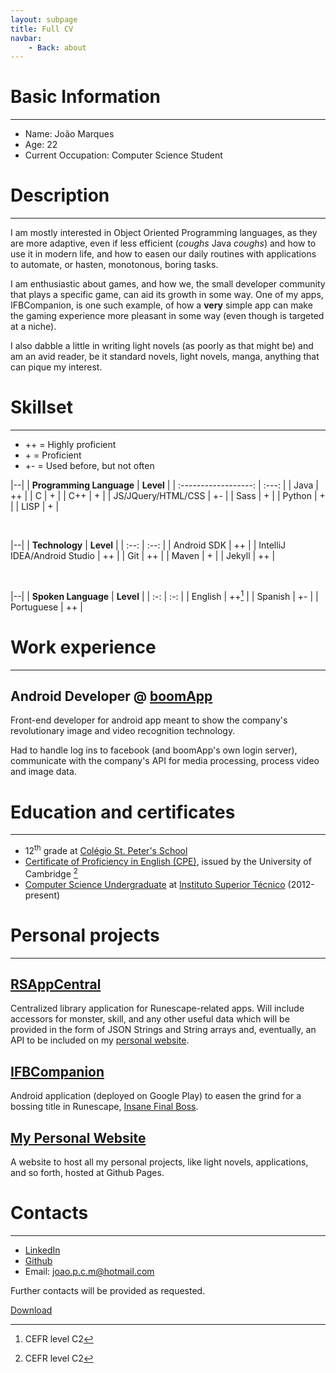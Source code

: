 ```yaml
---
layout: subpage
title: Full CV
navbar:
    - Back: about
---
```


# Basic Information #

---

* Name: João Marques
* Age: 22
* Current Occupation: Computer Science Student

# Description #

---

I am mostly interested in Object Oriented Programming languages, as they are more adaptive, even if less efficient 
(*coughs* Java *coughs*) and how to use it in modern life, and how to easen our daily routines with applications to automate,
or hasten, monotonous, boring tasks.

I am enthusiastic about games, and how we, the small developer community that plays a specific game, can aid its growth in
some way. One of my apps, IFBCompanion, is one such example, of how a **very** simple app can make the gaming experience
more pleasant in some way (even though is targeted at a niche).

I also dabble a little in writing light novels (as poorly as that might be) and am an avid reader, be it standard novels,
light novels, manga, anything that can pique my interest.

# Skillset #

---

* ++ = Highly proficient
* \+ = Proficient
* +- = Used before, but not often

|--|
| **Programming Language** | **Level** |
| :------------------: | :---: |
| Java | ++ |
| C | + |
| C++ | + |
| JS/JQuery/HTML/CSS | +- |
| Sass | + |
| Python | + |
| LISP | + |

<br>

|--|
| **Technology** | **Level** |
| :--: | :--: |
| Android SDK | ++ |
| IntelliJ IDEA/Android Studio | ++ |
| Git | ++ |
| Maven | + |
| Jekyll | ++ |

<br>

|--|
| **Spoken Language** | **Level** |
| :-: | :-: |
| English | ++[^1] |
| Spanish | +- |
| Portuguese | ++ |

# Work experience #

---

## Android Developer @ [boomApp](https://boomapp.co/) ##

Front-end developer for android app meant to show the company's revolutionary image and video recognition technology.

Had to handle log ins to facebook (and boomApp's own login server), communicate with the company's API for media processing, process video and image data.

# Education and certificates #

---

* 12<sup>th</sup> grade at [Colégio St. Peter's School](http://www.st-peters-school.com/)
* [Certificate of Proficiency in English (CPE)](http://www.cambridgeenglish.org/exams/proficiency/), issued by the University of Cambridge [^1]
* [Computer Science Undergraduate](https://fenix.tecnico.ulisboa.pt/cursos/leic-a) at [Instituto Superior Técnico](https://tecnico.ulisboa.pt/pt/) (2012-present)

# Personal projects #

---

## [RSAppCentral](https://github.com/JPCMarques/RSAppCentral) ##

Centralized library application for Runescape-related apps. Will include accessors for monster, skill, and any other useful data which will be provided in the 
form of JSON Strings and String arrays and, eventually, an API to be included on my [personal website](https://jpcmarques.github.io).
    

## [IFBCompanion](https://jpcmarques.github.io/applications/#IFBCompanion) ##

Android application (deployed on Google Play) to easen the grind for a bossing title in Runescape, [Insane Final Boss](http://runescape.wikia.com/wiki/Titles#Soul_Reaper).


## [My Personal Website](https://jpcmarques.github.io) ##

A website to host all my personal projects, like light novels, applications, and so forth, hosted at Github Pages.

# Contacts #

---

* [LinkedIn](https://www.linkedin.com/in/jo%C3%A3o-marques-b06199aa)
* [Github](https://github.com/JPCMarques/)
* Email: joao.p.c.m@hotmail.com

Further contacts will be provided as requested.

[Download]({{site.url}}/downloads/FullCV.pdf)

[^1]: CEFR level C2